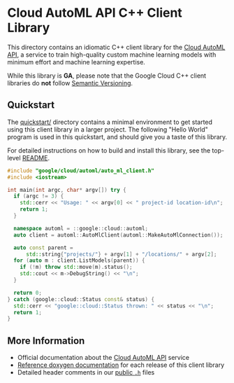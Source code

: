 # Cloud AutoML API C++ Client Library

This directory contains an idiomatic C++ client library for the
[Cloud AutoML API][cloud-service-docs], a service to train high-quality custom
machine learning models with minimum effort and machine learning expertise.

While this library is **GA**, please note that the Google Cloud C++ client libraries do **not** follow
[Semantic Versioning](https://semver.org/).

## Quickstart

The [quickstart/](quickstart/README.md) directory contains a minimal environment
to get started using this client library in a larger project. The following
"Hello World" program is used in this quickstart, and should give you a taste of
this library.

For detailed instructions on how to build and install this library, see the
top-level [README](/README.md#building-and-installing).

<!-- inject-quickstart-start -->

```cc
#include "google/cloud/automl/auto_ml_client.h"
#include <iostream>

int main(int argc, char* argv[]) try {
  if (argc != 3) {
    std::cerr << "Usage: " << argv[0] << " project-id location-id\n";
    return 1;
  }

  namespace automl = ::google::cloud::automl;
  auto client = automl::AutoMlClient(automl::MakeAutoMlConnection());

  auto const parent =
      std::string{"projects/"} + argv[1] + "/locations/" + argv[2];
  for (auto m : client.ListModels(parent)) {
    if (!m) throw std::move(m).status();
    std::cout << m->DebugString() << "\n";
  }

  return 0;
} catch (google::cloud::Status const& status) {
  std::cerr << "google::cloud::Status thrown: " << status << "\n";
  return 1;
}
```

<!-- inject-quickstart-end -->

## More Information

- Official documentation about the [Cloud AutoML API][cloud-service-docs] service
- [Reference doxygen documentation][doxygen-link] for each release of this
  client library
- Detailed header comments in our [public `.h`][source-link] files

[cloud-service-docs]: https://cloud.google.com/automl
[doxygen-link]: https://googleapis.dev/cpp/google-cloud-automl/latest/
[source-link]: https://github.com/googleapis/google-cloud-cpp/tree/main/google/cloud/automl
